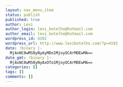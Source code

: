 ```yaml
---
layout: nav_menu_item
status: publish
published: true
author: Levi
author_login: levi_botelho@hotmail.com
author_email: levi_botelho@hotmail.com
wordpress_id: 4192
wordpress_url: http://www.levibotelho.com/?p=4192
date: !binary |-
  MjAxNC0wMS0yNyAyMDo1MjoyOCArMDEwMA==
date_gmt: !binary |-
  MjAxNC0wMS0yNyAxOTo1MjoyOCArMDEwMA==
categories: []
tags: []
comments: []
---
```


